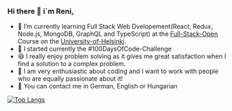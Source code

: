 ### Hi there 👋  i´m Reni,
- 🔭 I’m currently learning Full Stack Web Dvelopement(React, Redux, Node.js, MongoDB, GraphQL and TypeScript) at the [Full-Stack-Open](https://fullstackopen.com/en/) Course on the [University-of-Helsinki](https://www.helsinki.fi/en). 
- 🌱 I started currently the #100DaysOfCode-Challenge
- 😄 I really enjoy problem solving as it gives me great satisfaction when I find a solution to a complex problem.
- 👯 I am very enthusiastic about coding and I want to work with
people who are equally passionate about it!
- 💬 You can contact me in German, English or Hungarian

[![Top Langs](https://github-readme-stats.vercel.app/api/top-langs/?username=ReniIrinyi&lnags_count=8&theme=react)](https://github.com/anuraghazra/github-readme-stats)

